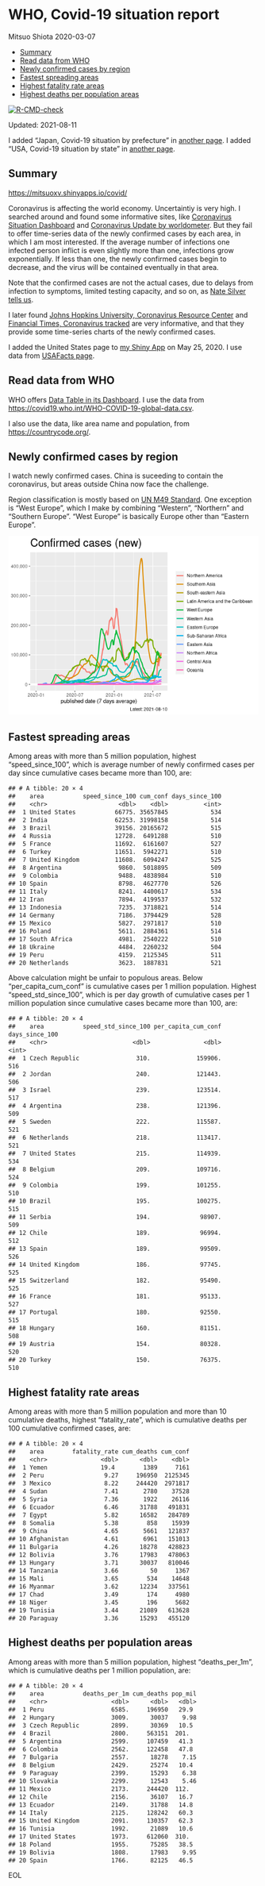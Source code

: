 WHO, Covid-19 situation report
================
Mitsuo Shiota
2020-03-07

-   [Summary](#summary)
-   [Read data from WHO](#read-data-from-who)
-   [Newly confirmed cases by region](#newly-confirmed-cases-by-region)
-   [Fastest spreading areas](#fastest-spreading-areas)
-   [Highest fatality rate areas](#highest-fatality-rate-areas)
-   [Highest deaths per population
    areas](#highest-deaths-per-population-areas)

<!-- badges: start -->

[![R-CMD-check](https://github.com/mitsuoxv/covid/workflows/R-CMD-check/badge.svg)](https://github.com/mitsuoxv/covid/actions)
<!-- badges: end -->

Updated: 2021-08-11

I added “Japan, Covid-19 situation by prefecture” in [another
page](Japan.md). I added “USA, Covid-19 situation by state” in [another
page](USA.md).

## Summary

<https://mitsuoxv.shinyapps.io/covid/>

Coronavirus is affecting the world economy. Uncertaintiy is very high. I
searched around and found some informative sites, like [Coronavirus
Situation
Dashboard](https://who.maps.arcgis.com/apps/opsdashboard/index.html#/c88e37cfc43b4ed3baf977d77e4a0667)
and [Coronavirus Update by
worldometer](https://www.worldometers.info/coronavirus/). But they fail
to offer time-series data of the newly confirmed cases by each area, in
which I am most interested. If the average number of infections one
infected person inflict is even slightly more than one, infections grow
exponentially. If less than one, the newly confirmed cases begin to
decrease, and the virus will be contained eventually in that area.

Note that the confirmed cases are not the actual cases, due to delays
from infection to symptoms, limited testing capacity, and so on, as
[Nate Silver tells
us](https://fivethirtyeight.com/features/coronavirus-case-counts-are-meaningless/).

I later found [Johns Hopkins University, Coronavirus Resource
Center](https://coronavirus.jhu.edu/) and [Financial Times, Coronavirus
tracked](https://www.ft.com/content/a26fbf7e-48f8-11ea-aeb3-955839e06441)
are very informative, and that they provide some time-series charts of
the newly confirmed cases.

I added the United States page to [my Shiny
App](https://mitsuoxv.shinyapps.io/covid/) on May 25, 2020. I use data
from [USAFacts
page](https://usafacts.org/visualizations/coronavirus-covid-19-spread-map/).

## Read data from WHO

WHO offers [Data Table in its Dashboard](https://covid19.who.int/table).
I use the data from
<https://covid19.who.int/WHO-COVID-19-global-data.csv>.

I also use the data, like area name and population, from
<https://countrycode.org/>.

## Newly confirmed cases by region

I watch newly confirmed cases. China is suceeding to contain the
coronavirus, but areas outside China now face the challenge.

Region classification is mostly based on [UN M49
Standard](https://unstats.un.org/unsd/methodology/m49/). One exception
is “West Europe”, which I make by combining “Western”, “Northern” and
“Southern Europe”. “West Europe” is basically Europe other than “Eastern
Europe”.

![](README_files/figure-gfm/chart-1.png)<!-- -->

## Fastest spreading areas

Among areas with more than 5 million population, highest
“speed\_since\_100”, which is average number of newly confirmed cases
per day since cumulative cases became more than 100, are:

    ## # A tibble: 20 × 4
    ##    area           speed_since_100 cum_conf days_since_100
    ##    <chr>                    <dbl>    <dbl>          <int>
    ##  1 United States           66775. 35657845            534
    ##  2 India                   62253. 31998158            514
    ##  3 Brazil                  39156. 20165672            515
    ##  4 Russia                  12728.  6491288            510
    ##  5 France                  11692.  6161607            527
    ##  6 Turkey                  11651.  5942271            510
    ##  7 United Kingdom          11608.  6094247            525
    ##  8 Argentina                9860.  5018895            509
    ##  9 Colombia                 9488.  4838984            510
    ## 10 Spain                    8798.  4627770            526
    ## 11 Italy                    8241.  4400617            534
    ## 12 Iran                     7894.  4199537            532
    ## 13 Indonesia                7235.  3718821            514
    ## 14 Germany                  7186.  3794429            528
    ## 15 Mexico                   5827.  2971817            510
    ## 16 Poland                   5611.  2884361            514
    ## 17 South Africa             4981.  2540222            510
    ## 18 Ukraine                  4484.  2260232            504
    ## 19 Peru                     4159.  2125345            511
    ## 20 Netherlands              3623.  1887831            521

Above calculation might be unfair to populous areas. Below
“per\_capita\_cum\_conf” is cumulative cases per 1 million population.
Highest “speed\_std\_since\_100”, which is per day growth of cumulative
cases per 1 million population since cumulative cases became more than
100, are:

    ## # A tibble: 20 × 4
    ##    area           speed_std_since_100 per_capita_cum_conf days_since_100
    ##    <chr>                        <dbl>               <dbl>          <int>
    ##  1 Czech Republic                310.             159906.            516
    ##  2 Jordan                        240.             121443.            506
    ##  3 Israel                        239.             123514.            517
    ##  4 Argentina                     238.             121396.            509
    ##  5 Sweden                        222.             115587.            521
    ##  6 Netherlands                   218.             113417.            521
    ##  7 United States                 215.             114939.            534
    ##  8 Belgium                       209.             109716.            524
    ##  9 Colombia                      199.             101255.            510
    ## 10 Brazil                        195.             100275.            515
    ## 11 Serbia                        194.              98907.            509
    ## 12 Chile                         189.              96994.            512
    ## 13 Spain                         189.              99509.            526
    ## 14 United Kingdom                186.              97745.            525
    ## 15 Switzerland                   182.              95490.            525
    ## 16 France                        181.              95133.            527
    ## 17 Portugal                      180.              92550.            515
    ## 18 Hungary                       160.              81151.            508
    ## 19 Austria                       154.              80328.            520
    ## 20 Turkey                        150.              76375.            510

## Highest fatality rate areas

Among areas with more than 5 million population and more than 10
cumulative deaths, highest “fatality\_rate”, which is cumulative deaths
per 100 cumulative confirmed cases, are:

    ## # A tibble: 20 × 4
    ##    area        fatality_rate cum_deaths cum_conf
    ##    <chr>               <dbl>      <dbl>    <dbl>
    ##  1 Yemen               19.4        1389     7161
    ##  2 Peru                 9.27     196950  2125345
    ##  3 Mexico               8.22     244420  2971817
    ##  4 Sudan                7.41       2780    37528
    ##  5 Syria                7.36       1922    26116
    ##  6 Ecuador              6.46      31788   491831
    ##  7 Egypt                5.82      16582   284789
    ##  8 Somalia              5.38        858    15939
    ##  9 China                4.65       5661   121837
    ## 10 Afghanistan          4.61       6961   151013
    ## 11 Bulgaria             4.26      18278   428823
    ## 12 Bolivia              3.76      17983   478063
    ## 13 Hungary              3.71      30037   810046
    ## 14 Tanzania             3.66         50     1367
    ## 15 Mali                 3.65        534    14648
    ## 16 Myanmar              3.62      12234   337561
    ## 17 Chad                 3.49        174     4980
    ## 18 Niger                3.45        196     5682
    ## 19 Tunisia              3.44      21089   613628
    ## 20 Paraguay             3.36      15293   455120

## Highest deaths per population areas

Among areas with more than 5 million population, highest
“deaths\_per\_1m”, which is cumulative deaths per 1 million population,
are:

    ## # A tibble: 20 × 4
    ##    area           deaths_per_1m cum_deaths pop_mil
    ##    <chr>                  <dbl>      <dbl>   <dbl>
    ##  1 Peru                   6585.     196950   29.9 
    ##  2 Hungary                3009.      30037    9.98
    ##  3 Czech Republic         2899.      30369   10.5 
    ##  4 Brazil                 2800.     563151  201.  
    ##  5 Argentina              2599.     107459   41.3 
    ##  6 Colombia               2562.     122458   47.8 
    ##  7 Bulgaria               2557.      18278    7.15
    ##  8 Belgium                2429.      25274   10.4 
    ##  9 Paraguay               2399.      15293    6.38
    ## 10 Slovakia               2299.      12543    5.46
    ## 11 Mexico                 2173.     244420  112.  
    ## 12 Chile                  2156.      36107   16.7 
    ## 13 Ecuador                2149.      31788   14.8 
    ## 14 Italy                  2125.     128242   60.3 
    ## 15 United Kingdom         2091.     130357   62.3 
    ## 16 Tunisia                1992.      21089   10.6 
    ## 17 United States          1973.     612060  310.  
    ## 18 Poland                 1955.      75285   38.5 
    ## 19 Bolivia                1808.      17983    9.95
    ## 20 Spain                  1766.      82125   46.5

EOL
